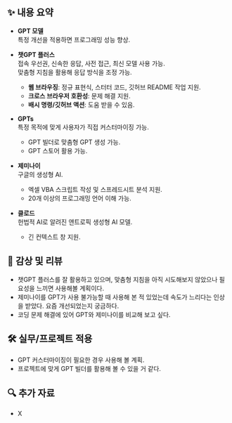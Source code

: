 ## ✨ 내용 요약

- **GPT 모델**  
  특정 개선을 적용하면 프로그래밍 성능 향상.

- **챗GPT 플러스**  
  접속 우선권, 신속한 응답, 사전 접근, 최신 모델 사용 가능.  
  맞춤형 지침을 활용해 응답 방식을 조정 가능.

  - **웹 브라우징**: 정규 표현식, 스터터 코드, 깃허브 README 작업 지원.
  - **크로스 브라우저 호환성**: 문제 해결 지원.
  - **배시 명령/깃허브 액션**: 도움 받을 수 있음.

- **GPTs**  
  특정 목적에 맞게 사용자가 직접 커스터마이징 가능.

  - GPT 빌더로 맞춤형 GPT 생성 가능.
  - GPT 스토어 활용 가능.

- **제미나이**  
  구글의 생성형 AI.

  - 엑셀 VBA 스크립트 작성 및 스프레드시트 분석 지원.
  - 20개 이상의 프로그래밍 언어 이해 가능.

- **클로드**  
  헌법적 AI로 알려진 앤트로픽 생성형 AI 모델.
  - 긴 컨텍스트 창 지원.

## 📝 감상 및 리뷰

- 챗GPT 플러스를 잘 활용하고 있으며, 맞춤형 지침을 아직 시도해보지 않았으나 필요성을 느끼면 사용해볼 계획이다.
- 제미나이를 GPT가 사용 불가능할 때 사용해 본 적 있었는데 속도가 느리다는 인상을 받았다. 요즘 개선되었는지 궁금하다.
- 코딩 문제 해결에 있어 GPT와 제미나이를 비교해 보고 싶다.

## 🛠️ 실무/프로젝트 적용

- GPT 커스터마이징이 필요한 경우 사용해 볼 계획.
- 프로젝트에 맞게 GPT 빌더를 활용해 볼 수 있을 거 같다.

## 🔍 추가 자료

- X
